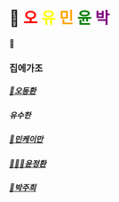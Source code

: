 # 🙌<span style="color:red"> 오 </span><span style="color:yellow"> 유 </span><span style="color:orange"> 민 </span><span style="color:green"> 윤 </span><span style="color:purple"> 박 </span>
🙌 

### 집에가조

##### [🛌오동환](/members/Oh.md)

##### 유수한

##### [:tada:민케이만](members/Min.md)

##### [🧑🏻‍💻윤정환](members/yoon.md)

##### [🤟박주희](members/Park.md)

